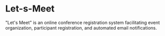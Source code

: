 # Let-s-Meet
"Let's Meet" is an online conference registration system facilitating event organization, participant registration, and automated email notifications.
